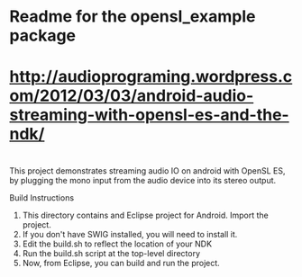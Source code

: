# Readme for the opensl_example package
#
# http://audioprograming.wordpress.com/2012/03/03/android-audio-streaming-with-opensl-es-and-the-ndk/
#

This project demonstrates streaming audio IO on android with OpenSL ES, by plugging the mono input 
from the audio device into its stereo output.

Build Instructions

1. This directory contains and Eclipse project for Android. Import the project.
2. If you don't have SWIG installed, you will need to install it.
3. Edit the build.sh to reflect the location of your NDK
4. Run the build.sh script at the top-level directory
5. Now, from Eclipse, you can build and run the project.

